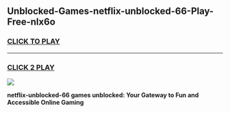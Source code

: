 
## Unblocked-Games-netflix-unblocked-66-Play-Free-nlx6o
<h3>
<a href="https://premium76.site?title=netflix-unblocked-66&ref=18A1">CLICK TO PLAY</a></h3>
<hr>

<h3>
<a href="https://premium76.site?title=netflix-unblocked-66&ref=18A1">CLICK 2 PLAY</a>
  
</h3>

<a href="https://premium76.site?title=netflix-unblocked-66&ref=18A1"><img src="https://clearcache.store/games.png"></a>


**netflix-unblocked-66 games unblocked: Your Gateway to Fun and Accessible Online Gaming**
